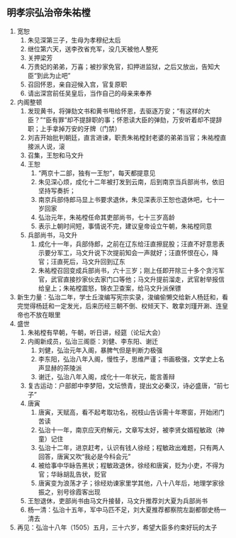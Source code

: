 ## 明孝宗弘治帝朱祐樘

1. 宽恕
   1. 朱见深第三子，生母为孝穆纪太后
   2. 继位第六天，送李孜省充军，没几天被他人整死
   3. 关押梁芳
   4. 万贵妃的弟弟，万喜；被抄家免官，扣押进监狱，之后又放出，告知大臣“到此为止吧”
   5. 召回怀恩，亲自迎候入宫，官复原职
   6. 请出深宫前任吴皇后，当作自己的母亲来奉养
2. 内阁整顿
   1. 发现黄书，将弹劾文书和黄书甩给怀恩，去驱逐万安；“有这样的大臣？”“臣有罪”却不提辞职的事；怀恩读大臣的弹劾，万安听着却不提辞职；上手拿掉万安的牙牌（门禁）
   2. 刘吉开始批判朝廷，直言进谏，职责朱祐樘封老婆的弟弟当官；朱祐樘直接派人说，滚
   3. 召集，王恕和马文升
   4. 王恕
      1. “两京十二部，独有一王恕”，每天都提意见
      2. 朱见深心烦，成化十二年被打发到云南，后到南京当兵部尚书，依旧坚持写奏折；
      3. 南京兵部侍郎马显上书要求退休，朱见深表示王恕也退休吧，七十一岁回家
      4. 弘治元年，朱祐樘任命其吏部尚书，七十三岁高龄
      5. 表示上朝时间短，事情说不完，建议皇帝设立午朝，朱祐樘同意
   5. 兵部尚书，马文升
      1. 成化十一年，兵部侍郎，之前在辽东给汪直擦屁股；汪直不好意思表示要分军工，马文升说下次提前知会一声就好；汪直怀恨在心，降官；汪直死后，马文升回到辽东
      2. 朱祐樘召回变成兵部尚书，六十三岁；刚上任即开除三十多个贪污军官，武官直接抄家伙去家门口等他；马文升提前溜走，武官射举报信给皇上；朱祐樘震怒，锦衣卫查案，给马文升派保镖
3. 新生力量：弘治二年，学士丘浚编写宪宗实录，浚编偷懒交给新人杨廷和，看完觉得杨廷和一定发光，后来历经三朝不倒、权倾天下、敢拿刘瑾开涮、连皇帝也不放在眼里
4. 盛世
   1. 朱祐樘有早朝，午朝，听日讲，经筵（论坛大会）
   2. 内阁新成员，弘治三阁臣：刘健、李东阳、谢迁
      1. 刘健，弘治元年入阁，暴脾气但是判断力极强
      2. 李东阳，弘治八年入阁，慢性子，思维严谨；书画极强，文学史上名声显赫的茶陵派
      3. 谢迁，弘治八年入阁，成化十一年状元，能言善辩
   3. 复古运动：户部郎中李梦阳，文坛愤青，提出文必秦汉，诗必盛唐，“前七子”
   4. 唐寅
      1. 唐寅，天赋高，看不起考取功名，祝枝山告诉需十年寒窗，开始闭门苦读
      2. 弘治十一年，南京应天府解元，文章写太好，被李贤女婿程敏政（神童）记住
      3. 弘治十二年，进京赶考，认识有钱人徐经；程敏政出难题，只有两人回答，唐寅又吹“我必是今科会元”
      4. 被给事中华眿告黑状；程敏政退休，徐经和唐寅，贬为小吏，不得为官；华眿胡乱告状，贬官
      5. 唐寅变为浪荡才子；徐经劝谏家里学其他，八十八年后，地理学家徐振之，别号徐霞客出现
   5. 王恕退休，吏部尚书由马文升接替，马文升推荐刘大夏为兵部尚书
   6. 杨一清：弘治十五年，军中马匹不足，刘大夏推荐都察院左副都御史杨一清去
5. 再见：弘治十八年（1505）五月，三十六岁，希望大臣多约束好玩的太子